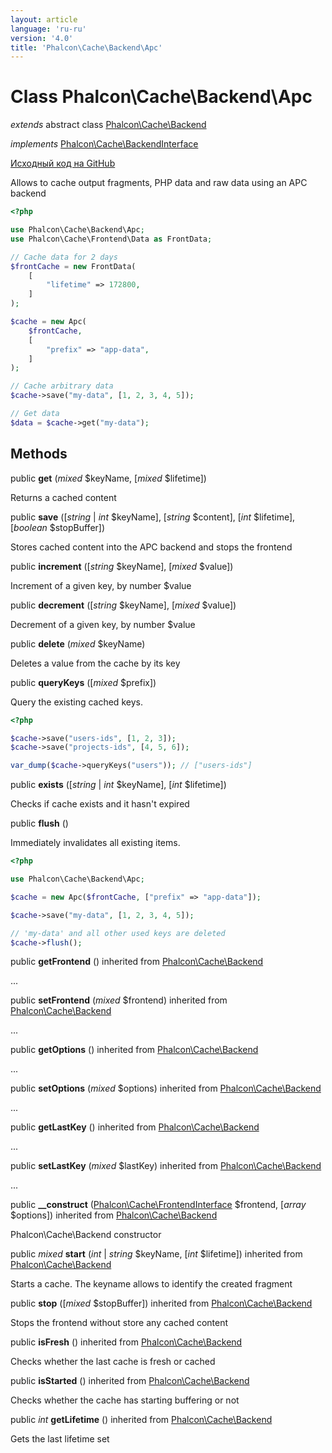 ```yaml
---
layout: article
language: 'ru-ru'
version: '4.0'
title: 'Phalcon\Cache\Backend\Apc'
---
```


# Class **Phalcon\Cache\Backend\Apc**

*extends* abstract class [Phalcon\Cache\Backend](api/Phalcon_Cache_Backend)

*implements* [Phalcon\Cache\BackendInterface](api/Phalcon_Cache_BackendInterface)

<a href="https://github.com/phalcon/cphalcon/tree/v4.0.0/phalcon/cache/backend/apc.zep" class="btn btn-default btn-sm">Исходный код на GitHub</a>

Allows to cache output fragments, PHP data and raw data using an APC backend

```php
<?php

use Phalcon\Cache\Backend\Apc;
use Phalcon\Cache\Frontend\Data as FrontData;

// Cache data for 2 days
$frontCache = new FrontData(
    [
        "lifetime" => 172800,
    ]
);

$cache = new Apc(
    $frontCache,
    [
        "prefix" => "app-data",
    ]
);

// Cache arbitrary data
$cache->save("my-data", [1, 2, 3, 4, 5]);

// Get data
$data = $cache->get("my-data");

```

## Methods

public **get** (*mixed* $keyName, [*mixed* $lifetime])

Returns a cached content

public **save** ([*string* | *int* $keyName], [*string* $content], [*int* $lifetime], [*boolean* $stopBuffer])

Stores cached content into the APC backend and stops the frontend

public **increment** ([*string* $keyName], [*mixed* $value])

Increment of a given key, by number $value

public **decrement** ([*string* $keyName], [*mixed* $value])

Decrement of a given key, by number $value

public **delete** (*mixed* $keyName)

Deletes a value from the cache by its key

public **queryKeys** ([*mixed* $prefix])

Query the existing cached keys.

```php
<?php

$cache->save("users-ids", [1, 2, 3]);
$cache->save("projects-ids", [4, 5, 6]);

var_dump($cache->queryKeys("users")); // ["users-ids"]

```

public **exists** ([*string* | *int* $keyName], [*int* $lifetime])

Checks if cache exists and it hasn't expired

public **flush** ()

Immediately invalidates all existing items.

```php
<?php

use Phalcon\Cache\Backend\Apc;

$cache = new Apc($frontCache, ["prefix" => "app-data"]);

$cache->save("my-data", [1, 2, 3, 4, 5]);

// 'my-data' and all other used keys are deleted
$cache->flush();

```

public **getFrontend** () inherited from [Phalcon\Cache\Backend](api/Phalcon_Cache_Backend)

...

public **setFrontend** (*mixed* $frontend) inherited from [Phalcon\Cache\Backend](api/Phalcon_Cache_Backend)

...

public **getOptions** () inherited from [Phalcon\Cache\Backend](api/Phalcon_Cache_Backend)

...

public **setOptions** (*mixed* $options) inherited from [Phalcon\Cache\Backend](api/Phalcon_Cache_Backend)

...

public **getLastKey** () inherited from [Phalcon\Cache\Backend](api/Phalcon_Cache_Backend)

...

public **setLastKey** (*mixed* $lastKey) inherited from [Phalcon\Cache\Backend](api/Phalcon_Cache_Backend)

...

public **__construct** ([Phalcon\Cache\FrontendInterface](api/Phalcon_Cache_FrontendInterface) $frontend, [*array* $options]) inherited from [Phalcon\Cache\Backend](api/Phalcon_Cache_Backend)

Phalcon\Cache\Backend constructor

public *mixed* **start** (*int* | *string* $keyName, [*int* $lifetime]) inherited from [Phalcon\Cache\Backend](api/Phalcon_Cache_Backend)

Starts a cache. The keyname allows to identify the created fragment

public **stop** ([*mixed* $stopBuffer]) inherited from [Phalcon\Cache\Backend](api/Phalcon_Cache_Backend)

Stops the frontend without store any cached content

public **isFresh** () inherited from [Phalcon\Cache\Backend](api/Phalcon_Cache_Backend)

Checks whether the last cache is fresh or cached

public **isStarted** () inherited from [Phalcon\Cache\Backend](api/Phalcon_Cache_Backend)

Checks whether the cache has starting buffering or not

public *int* **getLifetime** () inherited from [Phalcon\Cache\Backend](api/Phalcon_Cache_Backend)

Gets the last lifetime set